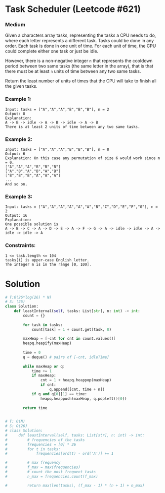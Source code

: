 Task Scheduler (Leetcode #621)
===============================
### Medium

Given a characters array tasks, representing the tasks a CPU needs to do, where each letter represents a different task. Tasks could be done in any order.
Each task is done in one unit of time. For each unit of time, the CPU could complete either one task or just be idle.

However, there is a non-negative integer `n` that represents the cooldown period between two same tasks (the same letter in the array),
that is that there must be at least `n` units of time between any two same tasks.

Return the least number of units of times that the CPU will take to finish all the given tasks.

 

### Example 1:
```
Input: tasks = ["A","A","A","B","B","B"], n = 2
Output: 8
Explanation: 
A -> B -> idle -> A -> B -> idle -> A -> B
There is at least 2 units of time between any two same tasks.
```

### Example 2:
```
Input: tasks = ["A","A","A","B","B","B"], n = 0
Output: 6
Explanation: On this case any permutation of size 6 would work since n = 0.
["A","A","A","B","B","B"]
["A","B","A","B","A","B"]
["B","B","B","A","A","A"]
...
And so on.
```

### Example 3:
```
Input: tasks = ["A","A","A","A","A","A","B","C","D","E","F","G"], n = 2
Output: 16
Explanation: 
One possible solution is
A -> B -> C -> A -> D -> E -> A -> F -> G -> A -> idle -> idle -> A -> idle -> idle -> A
``` 

### Constraints:
```
1 <= task.length <= 104
tasks[i] is upper-case English letter.
The integer n is in the range [0, 100].
```

Solution
========
```python
# T:O(26*log(26) * N)
# S: (26)
class Solution:
    def leastInterval(self, tasks: List[str], n: int) -> int:
        count = {}
        
        for task in tasks:
            count[task] = 1 + count.get(task, 0)
        
        maxHeap = [-cnt for cnt in count.values()]
        heapq.heapify(maxHeap)
        
        time = 0
        q = deque() # pairs of [-cnt, idleTime]
        
        while maxHeap or q:
            time += 1
            if maxHeap:
                cnt = 1 + heapq.heappop(maxHeap)
                if cnt:
                    q.append([cnt, time + n])
            if q and q[0][1] == time:
                heapq.heappush(maxHeap, q.popleft()[0])
        
        return time
        

# T: O(N)
# S: O(26)
# class Solution:
#     def leastInterval(self, tasks: List[str], n: int) -> int:
#         # frequencies of the tasks
#         frequencies = [0] * 26
#         for t in tasks:
#             frequencies[ord(t) - ord('A')] += 1

#         # max frequency
#         f_max = max(frequencies)
#         # count the most frequent tasks
#         n_max = frequencies.count(f_max)

#         return max(len(tasks), (f_max - 1) * (n + 1) + n_max)
```
